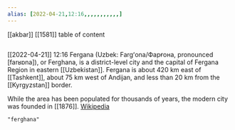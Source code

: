 ```yaml
---
alias: [2022-04-21,12:16,,,,,,,,,,,]
---
```

[[akbar]] [[1581]]
table of content
```toc
```

[[2022-04-21]] 12:16
Fergana (Uzbek: Fargʻona/Фарғона, pronounced [farʁɒna]), or Ferghana, is a district-level city and the capital of Fergana Region in eastern [[Uzbekistan]]. Fergana is about 420 km east of [[Tashkent]], about 75 km west of Andijan, and less than 20 km from the [[Kyrgyzstan]] border.

While the area has been populated for thousands of years, the modern city was founded in [[1876]].
[Wikipedia](https://en.wikipedia.org/wiki/Fergana)
```query
"ferghana"
```
